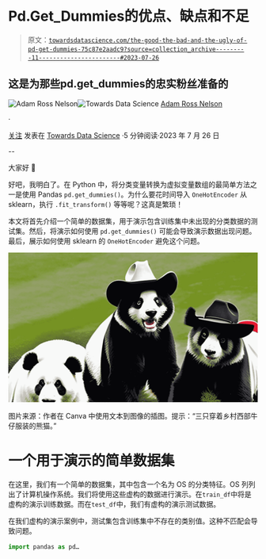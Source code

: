 # **Pd.Get_Dummies**的优点、缺点和不足

> 原文：[`towardsdatascience.com/the-good-the-bad-and-the-ugly-of-pd-get-dummies-75c87e2aadc9?source=collection_archive---------11-----------------------#2023-07-26`](https://towardsdatascience.com/the-good-the-bad-and-the-ugly-of-pd-get-dummies-75c87e2aadc9?source=collection_archive---------11-----------------------#2023-07-26)

## 这是为那些**pd.get_dummies**的忠实粉丝准备的

[](https://adamrossnelson.medium.com/?source=post_page-----75c87e2aadc9--------------------------------)![Adam Ross Nelson](https://adamrossnelson.medium.com/?source=post_page-----75c87e2aadc9--------------------------------)[](https://towardsdatascience.com/?source=post_page-----75c87e2aadc9--------------------------------)![Towards Data Science](https://towardsdatascience.com/?source=post_page-----75c87e2aadc9--------------------------------) [Adam Ross Nelson](https://adamrossnelson.medium.com/?source=post_page-----75c87e2aadc9--------------------------------)

·

[关注](https://medium.com/m/signin?actionUrl=https%3A%2F%2Fmedium.com%2F_%2Fsubscribe%2Fuser%2F4c558804d1cf&operation=register&redirect=https%3A%2F%2Ftowardsdatascience.com%2Fthe-good-the-bad-and-the-ugly-of-pd-get-dummies-75c87e2aadc9&user=Adam+Ross+Nelson&userId=4c558804d1cf&source=post_page-4c558804d1cf----75c87e2aadc9---------------------post_header-----------) 发表在 [Towards Data Science](https://towardsdatascience.com/?source=post_page-----75c87e2aadc9--------------------------------) ·5 分钟阅读·2023 年 7 月 26 日[](https://medium.com/m/signin?actionUrl=https%3A%2F%2Fmedium.com%2F_%2Fvote%2Ftowards-data-science%2F75c87e2aadc9&operation=register&redirect=https%3A%2F%2Ftowardsdatascience.com%2Fthe-good-the-bad-and-the-ugly-of-pd-get-dummies-75c87e2aadc9&user=Adam+Ross+Nelson&userId=4c558804d1cf&source=-----75c87e2aadc9---------------------clap_footer-----------)

--

[](https://medium.com/m/signin?actionUrl=https%3A%2F%2Fmedium.com%2F_%2Fbookmark%2Fp%2F75c87e2aadc9&operation=register&redirect=https%3A%2F%2Ftowardsdatascience.com%2Fthe-good-the-bad-and-the-ugly-of-pd-get-dummies-75c87e2aadc9&source=-----75c87e2aadc9---------------------bookmark_footer-----------)

大家好 🤠

好吧，我明白了。在 Python 中，将分类变量转换为虚拟变量数组的最简单方法之一是使用 Pandas `pd.get_dummies()`。为什么要花时间导入 `OneHotEncoder` 从 sklearn，执行 `.fit_transform()` 等等呢？这真是繁琐！

本文将首先介绍一个简单的数据集，用于演示包含训练集中未出现的分类数据的测试集。然后，将演示如何使用 `pd.get_dummies()` 可能会导致演示数据出现问题。最后，展示如何使用 sklearn 的 `OneHotEncoder` 避免这个问题。

![](img/fa8e91379f5a2edc4d962a235f228a29.png)

图片来源：作者在 Canva 中使用文本到图像的插图。提示：“三只穿着乡村西部牛仔服装的熊猫。”

# 一个用于演示的简单数据集

在这里，我们有一个简单的数据集，其中包含一个名为 OS 的分类特征。OS 列列出了计算机操作系统。我们将使用这些虚构的数据进行演示。在`train_df`中将是虚构的演示训练数据。而在`test_df`中，我们有虚构的演示测试数据。

在我们虚构的演示案例中，测试集包含训练集中不存在的类别值。这种不匹配会导致问题。

```py
import pandas as pd…
```
